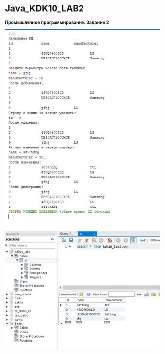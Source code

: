 # Java_KDK10_LAB2
**Промышленное программирование. Задание 2**

![Screenshot](screenshot_lab.png)
![Screenshot](screenshot_sql.png)
